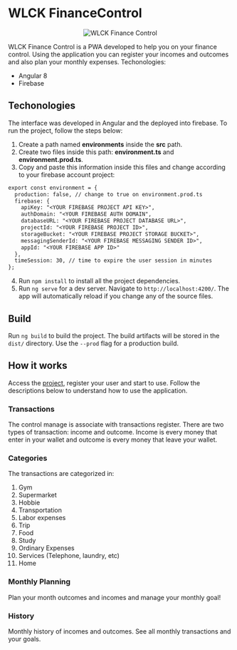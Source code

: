 # WLCK FinanceControl

<p align="center">
  <img src=".src/assets/icons/icon-384x384.png" alt="WLCK Finance Control" width="auto">
</p>

WLCK Finance Control is a PWA developed to help you on your finance control. Using the application you can register your incomes and outcomes and also plan your monthly expenses.
Techonologies:
- Angular 8
- Firebase

## Techonologies

The interface was developed in Angular and the deployed into firebase.
To run the project, follow the steps below:
1. Create a path named **environments** inside the **src** path.
2. Create two files inside this path: **environment.ts** and **environment.prod.ts**.
3. Copy and paste this information inside this files and change according to your firebase account project:
```diff
export const environment = {
  production: false, // change to true on environment.prod.ts
  firebase: {
    apiKey: "<YOUR FIREBASE PROJECT API KEY>",
    authDomain: "<YOUR FIREBASE AUTH DOMAIN",
    databaseURL: "<YOUR FIREBASE PROJECT DATABASE URL>",
    projectId: "<YOUR FIREBASE PROJECT ID>",
    storageBucket: "<YOUR FIREBASE PROJECT STORAGE BUCKET>",
    messagingSenderId: "<YOUR FIREBASE MESSAGING SENDER ID>",
    appId: "<YOUR FIREBASE APP ID>"
  },
  timeSession: 30, // time to expire the user session in minutes
};
```
4. Run `npm install` to install all the project dependencies.
5. Run `ng serve` for a dev server. Navigate to `http://localhost:4200/`. The app will automatically reload if you change any of the source files.

## Build

Run `ng build` to build the project. The build artifacts will be stored in the `dist/` directory. Use the `--prod` flag for a production build.

## How it works
Access the [project](https://wlck-finance-control.firebaseapp.com/), register your user and start to use. Follow the descriptions below to understand how to use the application.

### Transactions
The control manage is associate with transactions register. There are two types of transaction: income and outcome. Income is every money that enter in your wallet and outcome is every money that leave your wallet.

### Categories
The transactions are categorized in:
1. Gym
2. Supermarket
3. Hobbie
4. Transportation
5. Labor expenses
6. Trip
7. Food
8. Study
9. Ordinary Expenses
10. Services (Telephone, laundry, etc)
11. Home

### Monthly Planning
Plan your month outcomes and incomes and manage your monthly goal!

### History
Monthly history of incomes and outcomes. See all monthly transactions and your goals.
